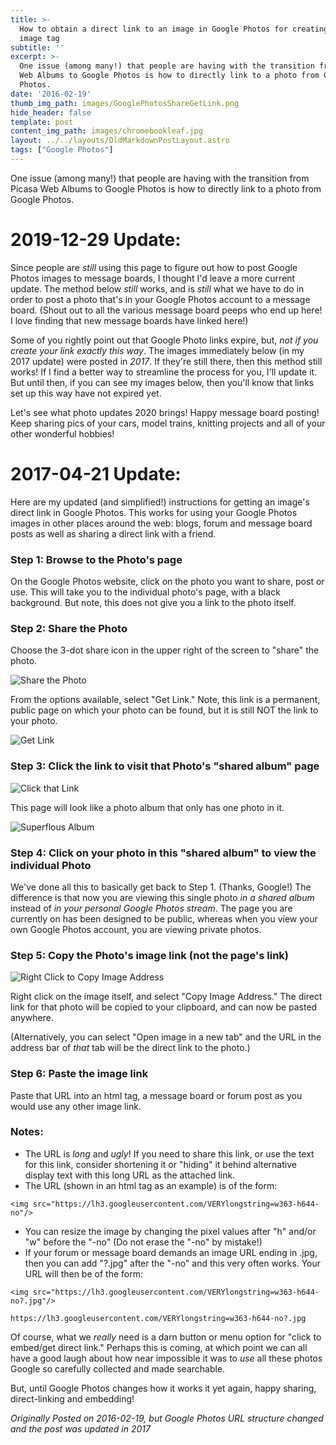```yaml
---
title: >-
  How to obtain a direct link to an image in Google Photos for creating html  
  image tag
subtitle: ''
excerpt: >-
  One issue (among many!) that people are having with the transition from Picasa
  Web Albums to Google Photos is how to directly link to a photo from Google
  Photos.
date: '2016-02-19'
thumb_img_path: images/GooglePhotosShareGetLink.png
hide_header: false
template: post
content_img_path: images/chromebookleaf.jpg
layout: ../../layouts/OldMarkdownPostLayout.astro
tags: ["Google Photos"]
---
```

One issue (among many!) that people are having with the transition from Picasa Web Albums to Google Photos is how to directly link to a photo from Google Photos.

<!-- more -->
<h1>2019-12-29 Update:</h1>

Since people are *still* using this page to figure out how to post Google Photos images to message boards, I thought I'd leave a more current update. The method below *still* works, and is *still* what we have to do in order to post a photo that's in your Google Photos account to a message board. (Shout out to all the various message board peeps who end up here! I love finding that new message boards have linked here!)

Some of you rightly point out that Google Photo links expire, but, *not if you create your link exactly this way*. The images immediately below (in my 2017 update) were posted in *2017*. If they're still there, then this method still works! If I find a better way to streamline the process for you, I'll update it. But until then, if you can see my images below, then you'll know that links set up this way have not expired yet.

Let's see what photo updates 2020 brings! Happy message board posting! Keep sharing pics of your cars, model trains, knitting projects and all of your other wonderful hobbies!

# 2017-04-21 Update:

Here are my updated (and simplified!) instructions for getting an image's direct link in Google Photos. This works for using your Google Photos images in other places around the web: blogs, forum and message board posts as well as sharing a direct link with a friend. 

### Step 1: Browse to the Photo's page

On the Google Photos website, click on the photo you want to share, post or use. This will take you to the individual photo's page, with a black background. But note, this does not give you a link to the photo itself.

### Step 2: Share the Photo

Choose the 3-dot share icon in the upper right of the screen to "share" the photo. 

![Share the Photo](https://lh3.googleusercontent.com/igUQs037w9IJbdCqKIjtwfiQnF3bhsNfH5Sq7b5PCUXc5rnoqW1Dqy7DrhvD_r1UvtWaS40JY_VcRcbgDgy5cJMOTOxnV7ZAj3NTsE8Z2V-PZP-kJf7WlB24JPJVzRKibx7RrGul6ivDOT57ggH5c4772lztyBBWVpIVDAD1Q0T-5qZIcvfWKjLmruujHRaGKXyaCZRaHS5HA7gmqH8aFMWpPdbuZ9Jh2Zv7wU34BQeAXuQxYH69GSZhnWRXH-L_DTn7_OrYxPKWRtffp3C5Fj5yLnlX3T_fpgPFdOxquXtViinvSBHjPXG-RcKZQ2Kdn82bNAj6quB6CyrT7m0OtB1FSJiSO2f_bpKpObjgGNcfiuDqYxbreNtVP5JWYS6lqwB-0mdUHA0zdRMPO7CUEYS6flLZT7EUZot5jJFdmHM9zJZK2rpQDBl9qNnzh55RZjYmFzuIZdrJGbYoo0OabCaqh6HgNOQ9y8vnfUwdWGRm1CtNX4NA_jWDcVzq3KSb8Fhy2tBj5bof0YWKMNZpmShAQFIrEL0IL_-Pl4ksSSW5NCQSAqMeed-99jVjm2ZYXySjiCT_QPIAqf2d7uhigox1bAU7IbDH8hTN1uNHqos8C818ntEL9hM5Z00ojMYe0uzdn34K-co1UFqPg08K8kxCTd1Zo2tA4uJHd90GmNM=w400-no "Share the Photo")


From the options available, select "Get Link." Note, this link is a permanent, public page on which your photo can be found, but it is still NOT the link to your photo.

![Get Link](https://lh3.googleusercontent.com/J_IrEpOZ1JXFSvgWVyGsMERRHEq-w5isViX86Hz318NEbJ4pK-nwbZMYmutFMTcNhH2es5LUYQAwn25cI7EHT95AOwO4oeNbGlDGmaIpxxcXrpEaCkjELYbQIINj3WMKV_8IF7Z-gKSjdUb4LqGsfiNywmedM4fNDCFXpAKocewvPVjqf_g22XV_Xb0PV67fm3fddsyiUABNkk0eOsYWN7CcwkKIaAeXCqGR-CwU2OHDAQRJl5FutpEKKQqCB3UFV7DMS3gjqU9LU2xMf4LZZH5AR0-HPwFzF9nEOkepzALNTmttMw302pFQhKpGw5jEY1-LaLaxc7zX0R_loBRTfsRZFRy3G58mhJEysZG-x6mdO-NDoUd5p5gjTEnNbYNvFzt5TMxNdRjranPxjQXofgrFD-DFrErMBd7ITHoA2M5SxbujMLT_W307aIlYjRCP1Mz_qsjvz_dhNOXq1J1rG93bMagM5vTtBnx7DPNMvyxCZGCWpOBkAQ6__Wl3LWm4g-09UzPn1asDSV2vsaOI-x9BTsVapumLsAAzvV8gHsyOpE9TkBFnmDkrnh43vyf_aVrgVnCqEceVMgCDN_hzZ0-kXUTVzfmxLDSgy_mFP46z54ompnUEcY0MQa6aukICXsocfq1JESrqiqBXe4AEaGvTBFD6QCQJfIaeLNHIglQ=w400-no "Get Link")


### Step 3: Click the link to visit that Photo's "shared album" page

![Click that Link](https://lh3.googleusercontent.com/KRcTbWgQa_qfsUu-9jN4emZKLjwYfdQFBw53V4BDofad3br5DCiK2kycTkLHeggZlmHSfqDqt1ZftN_J2pX10MTotpTAq0gCjF-I6LgNn1gkIexNXR5G1mPWL0JrjZfJuAGT8I-wSpJkum2_Quz8Qh7lwZb7ZvaaIUBx1BkQbFXFYxaJYDrLnuQ-L_jngMbsL6S29HB3ljsO2KTjgCXs3Aoz87gXh7oJSiDyFF11ipQrUW8Bj2zMAF3L3idIs69XkurLfmiPYBmDBkpm9FXuKOzFeZEUskLTZhRGOXh72tNEG59llRwFWoz3a2qUSUscvYtvhPnWtlThikHEUwpziZ0zQjr0mzzfv2X_nQS2apgVgd9Tne2H1y7pHdHqisXw1eIWWhtpB9w8PJVb5XKwKKtsoRcU8ncEYgpxUZUNIjhAf1G4kZ6SVFV1lhJIOYeJtZ5MNSb6FjgvJx5uLTmrzPw4FrgKO9-2AVvzq8W9nCF6ec9Bvv6dY1Me4atNqbFaSaMD4czx-gDpTCdYFquOhLdC7eSOGHF0nKqESPit7Q8lt-K2y9UaEc_q0v3eRfj-sueIPwnykVNXwd4rzb0Gmg6-KJKF_HyBzvSqno_clKZQokLM-qaEtoRGCuTeAyX6l6DpLXBZExgNqDlfqWOeakDOeUyXPKwucCyeCm7vcUY=w400-no "Click That Link")


This page will look like a photo album that only has one photo in it.

![Superflous Album](https://lh3.googleusercontent.com/QQYzD325qkZQZyiOeIcAoJU19zmy1Rykr4vsHGgpfV4OXLdDKHoCn08FLMAu5wmtOYah2BtOmXorTH9jotyY2uqqnN5Rn7sAGaURH4cysM8Dpf7MtX0LCVTi9_rKBcrBIU-bYZ_5PN_V9gvtr9jcxrwx5Pv7vYL2nxGCFfCrDLCLzF6_eVFVoSXKB7j4asSF33rVMfu4sLDxcAiABAKx2K5W_vqZPoJZ5zFS9PXfZiHcefst7Sgru0tP75EzRxy1kx-lEYT6vA10yfqkr-ISj0gMDdAffV9lrOeCnJpqloMH2NaImBtDOk5k-bL6QcT97fkHAtqjdLescH_s6exQKDLrcrTRCF5zTnE_hmLACsibzT6X1l_kxTEgK5Nh7jyTheutXi1Sl2A4HZJi0MEox7AYgyirfgGv-aibabv3BAbf0CuFE_5XgLmhrFSpHtbjsSIX1DmQhtbDvp3xcWL66jAVoCv2xUqC3kWUor1E5FRqdjiJ0rnNyBvwZbkHX3fZVt16Wgvxyn-uawFYb7blVH6FZng1NPpXCYA6GT-TcrUFzkRxP_Hf-I2ZspjBRt7mQPG5Uys60SCeK3wo3An2YraX-Zq4V2-7FeCsgqWTCNIPJugnbLpG6TwazMynFiiAOcUPGAft4f4raQLzGUF6vTF05YHgd8U0SctDmA2mNu4=w400-no "Superfluous Album")

### Step 4: Click on your photo in this "shared album" to view the individual Photo 

We've done all this to basically get back to Step 1. (Thanks, Google!) The difference is that now you are viewing this single photo *in a shared album* instead of *in your personal Google Photos stream*. The page you are currently on has been designed to be public, whereas when you view your own Google Photos account, you are viewing private photos.

### Step 5: Copy the Photo's image link (not the page's link)

![Right Click to Copy Image Address](https://lh3.googleusercontent.com/2oirAWFFHa4Id1k0Qp3lXswwV6SCngz5HIzWG4mhKPw2IHU_KYw3pV7_kmHRc0W8wrN1CI8R1kqx3i-xJqYRVhX3Y-XcreDRDW4VSXsPyJUBbueLPf6-tpz_NHgW5SiV-NweBXywr7WEQMTMvR_rOgtEDKp_EvvfQmH645WRPmCc_vuqCT4-JwROlmKc9ZV6D0WYTBe7ceRTAM8VbhhTFoOWKJYl9QiCUpmFxIC3qGtlNmTFqBaTwToNJ1UJMW-aUCZ4d3s4x63IQWXKYhXh_IiOXqGq8oSxfDixh0jULXDnIIMP2gB5YVfvgBorfmn8icpWyR84kWb0EG84QOmz32zCqlbxWzvoPeU6Vz1TmwMZWSZ85XY-CAknYh8caSRGP1Cm6Xk8r3DYTlVyEMH42jSghuJeD0ZtQlkpLpHE4gQQNxVRajIlnLZPnAfnPuAZtfThJ_JA9fBhBBzSUpJEVGZwffsjV21Hl9Sc5HwdOUJtyQTu2bi2QnoUVuUwTGXr2kayg73JyAikYZtwShFZtJSFTUKRvB6eQTIebWmt4thKuOFkNSw3O9QQkW7QHb8Qb7czHhDv3c-mGYHZUFHnzsSJGznK3rL6ojuBW-HkdnzC5QayHH04USe2q0OQJOYyGVdnTUMvYl-OB_PN64-cnNWp4ATBdkQvnZoq7svTAgU=w400-no "Right click to copy image address")

Right click on the image itself, and select "Copy Image Address." The direct link for that photo will be copied to your clipboard, and can now be pasted anywhere.

(Alternatively, you can select "Open image in a new tab" and the URL in the address bar of *that* tab will be the direct link to the photo.)

### Step 6: Paste the image link

Paste that URL into an html tag, a message board or forum post as you would use any other image link.

### Notes:

 + The URL is <em>long</em> and <em>ugly</em>! If you need to share this link, or use the text for this link, consider shortening it or "hiding" it behind alternative display text with this long URL as the attached link.
 + The URL (shown in an html tag as an example) is of the form:

```
<img src="https://lh3.googleusercontent.com/VERYlongstring=w363-h644-no"/>
```
  + You can resize the image by changing the pixel values after "h" and/or "w" before the "-no" (Do not erase the "-no" by mistake!)
  + If your forum or message board demands an image URL ending in .jpg, then you can add "?.jpg" after the "-no" and this very often works. Your URL will then be of the form:
  
```
<img src="https://lh3.googleusercontent.com/VERYlongstring=w363-h644-no?.jpg"/>
```

```
https://lh3.googleusercontent.com/VERYlongstring=w363-h644-no?.jpg
```

Of course, what we *really* need is a darn button or menu option for "click to embed/get direct link." Perhaps this is coming, at which point we can all have a good laugh about how near impossible it was to *use* all these photos Google so carefully collected and made searchable.

But, until Google Photos changes how it works it yet again, happy sharing, direct-linking and embedding!


*Originally Posted on 2016-02-19, but Google Photos URL structure changed and the post was updated in 2017*
